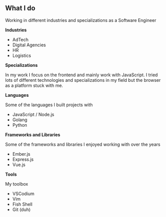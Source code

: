 ## What I do

Working in different industries and specializations as a Software Engineer

**Industries**

- AdTech
- Digital Agencies
- HR
- Logistics

**Specializations**

In my work I focus on the frontend and mainly work with JavaScript.
I tried lots of different technologies and specializations in my field
but the browser as a platform stuck with me.

**Languages**

Some of the languages I built projects with

- JavaScript / Node.js
- Golang
- Python

**Frameworks and Libraries**

Some of the frameworks and libraries I enjoyed working with over the years

- Ember.js
- Express.js
- Vue.js

**Tools**

My toolbox

- VSCodium
- Vim
- Fish Shell
- Git (duh)
